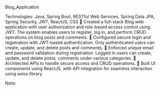 Blog_Application

Technologies: Java, Spring Boot, RESTful Web Services, Spring Data JPA, Spring Security, JWT, ReactJS, CSS
 Created a full-stack Blog web application with user authorization and role-based access control using JWT. The system enables users to register, log in, and perform CRUD operations on blog posts and comments.
 Configured secure login and registration with JWT-based authentication. Only authenticated users can create, update, and delete posts and comments.
 Enforced unique email and password validation during registration. Logged in users can create, update, and delete posts, comments under various categories.
 Architected APIs to handle secure access and CRUD operations.
 Built UI components using ReactJS, with API integration for seamless interaction using axios library.

Note: 
 
